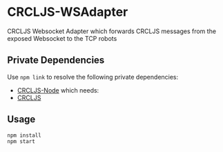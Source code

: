 # CRCLJS-WSAdapter
CRCLJS Websocket Adapter which forwards CRCLJS messages from the exposed Websocket to the TCP robots

## Private Dependencies

Use `npm link` to resolve the following private dependencies:

* [CRCLJS-Node](https://github.com/PRIARobotics/CRCLJS-Node) which needs:
* [CRCLJS](https://github.com/PRIARobotics/CRCLJS)

## Usage

```
npm install
npm start
```
